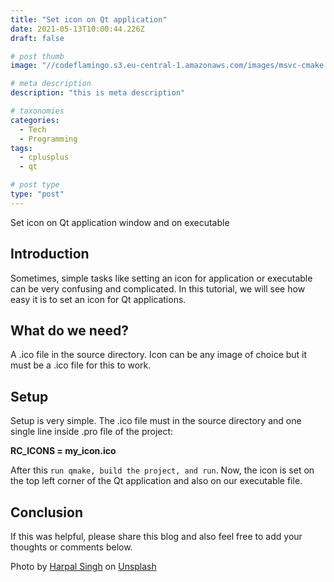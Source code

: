```yaml
---
title: "Set icon on Qt application"
date: 2021-05-13T10:00:44.226Z
draft: false

# post thumb
image: "//codeflamingo.s3.eu-central-1.amazonaws.com/images/msvc-cmake.png"

# meta description
description: "this is meta description"

# taxonomies
categories:
  - Tech
  - Programming
tags:
  - cplusplus
  - qt

# post type
type: "post"
---
```


Set icon on Qt application window and on executable
<!--more-->

## Introduction

Sometimes, simple tasks like setting an icon for application or executable can be very confusing and complicated. In this tutorial, we will see how easy it is to set an icon for Qt applications.

## What do we need?

A .ico file in the source directory. Icon can be any image of choice but it must be a .ico file for this to work.

## Setup

Setup is very simple. The .ico file must in the source directory and one single line inside .pro file of the project:

**RC\_ICONS = my\_icon.ico**

After this `run qmake, build the project, and run`. Now, the icon is set on the top left corner of the Qt application and also on our executable file.

## Conclusion

If this was helpful, please share this blog and also feel free to add your thoughts or comments below.

Photo by <a href="https://unsplash.com/@aquatium?utm_source=unsplash&utm_medium=referral&utm_content=creditCopyText">Harpal Singh</a> on <a href="https://unsplash.com/s/photos/icons?utm_source=unsplash&utm_medium=referral&utm_content=creditCopyText">Unsplash</a>
